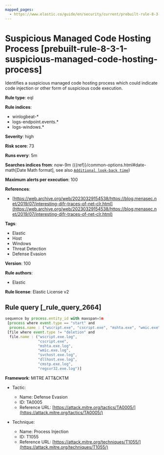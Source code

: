```yaml
---
mapped_pages:
  - https://www.elastic.co/guide/en/security/current/prebuilt-rule-8-3-1-suspicious-managed-code-hosting-process.html
---
```


# Suspicious Managed Code Hosting Process [prebuilt-rule-8-3-1-suspicious-managed-code-hosting-process]

Identifies a suspicious managed code hosting process which could indicate code injection or other form of suspicious code execution.

**Rule type**: eql

**Rule indices**:

* winlogbeat-*
* logs-endpoint.events.*
* logs-windows.*

**Severity**: high

**Risk score**: 73

**Runs every**: 5m

**Searches indices from**: now-9m ({{ref}}/common-options.html#date-math[Date Math format], see also [`Additional look-back time`](docs-content://solutions/security/detect-and-alert/create-detection-rule.md#rule-schedule))

**Maximum alerts per execution**: 100

**References**:

* [https://web.archive.org/web/20230329154538/https://blog.menasec.net/2019/07/interesting-difr-traces-of-net-clr.html](https://web.archive.org/web/20230329154538/https://blog.menasec.net/2019/07/interesting-difr-traces-of-net-clr.html)

**Tags**:

* Elastic
* Host
* Windows
* Threat Detection
* Defense Evasion

**Version**: 100

**Rule authors**:

* Elastic

**Rule license**: Elastic License v2

## Rule query [_rule_query_2664]

```js
sequence by process.entity_id with maxspan=5m
 [process where event.type == "start" and
  process.name : ("wscript.exe", "cscript.exe", "mshta.exe", "wmic.exe", "regsvr32.exe", "svchost.exe", "dllhost.exe", "cmstp.exe")]
 [file where event.type != "deletion" and
  file.name : ("wscript.exe.log",
               "cscript.exe",
               "mshta.exe.log",
               "wmic.exe.log",
               "svchost.exe.log",
               "dllhost.exe.log",
               "cmstp.exe.log",
               "regsvr32.exe.log")]
```

**Framework**: MITRE ATT&CKTM

* Tactic:

    * Name: Defense Evasion
    * ID: TA0005
    * Reference URL: [https://attack.mitre.org/tactics/TA0005/](https://attack.mitre.org/tactics/TA0005/)

* Technique:

    * Name: Process Injection
    * ID: T1055
    * Reference URL: [https://attack.mitre.org/techniques/T1055/](https://attack.mitre.org/techniques/T1055/)



